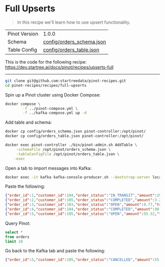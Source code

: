 # Full Upserts

> In this recipe we'll learn how to use upsert functionality.

<table>
  <tr>
    <td>Pinot Version</td>
    <td>1.0.0</td>
  </tr>
  <tr>
    <td>Schema</td>
    <td><a href="config/schema.json">config/orders_schema.json</a></td>
  </tr>
    <tr>
    <td>Table Config</td>
    <td><a href="config/table.json">config/orders_table.json</a></td>
  </tr>
</table>

This is the code for the following recipe: https://dev.startree.ai/docs/pinot/recipes/upserts-full

***

```bash
git clone git@github.com:startreedata/pinot-recipes.git
cd pinot-recipes/recipes/full-upserts
```

Spin up a Pinot cluster using Docker Compose:

```bash
docker compose \
		-f ../pinot-compose.yml \
		-f ../kafka-compose.yml up -d
```

Add table and schema:

```bash
docker cp config/orders_schema.json pinot-controller:/opt/pinot/
docker cp config/orders_table.json pinot-controller:/opt/pinot/

docker exec pinot-controller ./bin/pinot-admin.sh AddTable \
     -schemaFile /opt/pinot/orders_schema.json \
     -tableConfigFile /opt/pinot/orders_table.json \
    -exec

```

Open a tab to import messages into Kafka:

```bash
docker exec -it kafka kafka-console-producer.sh --bootstrap-server localhost:9092 --topic orders
```

Paste the following:

```json
{"order_id":1,"customer_id":104,"order_status":"IN_TRANSIT","amount":29.35,"ts":"1632467063"}
{"order_id":2,"customer_id":105,"order_status":"COMPLETED","amount":3.24,"ts":"1618931459"}
{"order_id":3,"customer_id":103,"order_status":"OPEN","amount":9.77,"ts":"1626484196"}
{"order_id":4,"customer_id":104,"order_status":"COMPLETED","amount":90.35,"ts":"1623066325"}
{"order_id":5,"customer_id":105,"order_status":"OPEN","amount":55.52,"ts":"1635543905"}
```

Query Pinot:

```sql
select * 
from orders 
limit 10
```

Go back to the Kafka tab and paste the following:

```json
{"order_id":5,"customer_id":105,"order_status":"CANCELLED","amount":55.52,"ts":"1635543948"}
```
